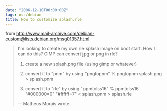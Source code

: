 ```yaml
---
date: "2006-12-10T00:00:00Z"
tags: oss/debian
title: How to customize splash.rle
---
```


from http://www.mail-archive.com/debian-custom@lists.debian.org/msg01357.html

> I'm looking to create my own rle splash image on boot start. How I can do
> this? GIMP can convert jpg or png in rle?
> 1. create a new splash.png file (using gimp or whatever)
>
> 2. convert it to "pnm" by using "pngtopnm"
>     % pngtopnm splash.png > splash.pnm
>
> 3. convert it to "rle" by using "ppmtolss16"
>      % ppmtolss16 "#000000=0" "#ffffff=7" < splash.pnm > splash.rle</pre>
>
> --
> Matheus Morais wrote:
